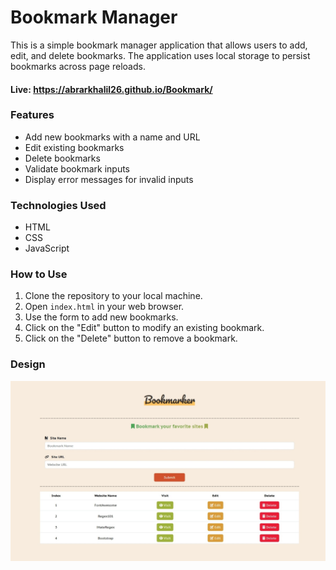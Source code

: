 # Bookmark Manager

This is a simple bookmark manager application that allows users to add, edit, and delete bookmarks. The application uses local storage to persist bookmarks across page reloads.

#### Live: https://abrarkhalil26.github.io/Bookmark/

### Features

- Add new bookmarks with a name and URL
- Edit existing bookmarks
- Delete bookmarks
- Validate bookmark inputs
- Display error messages for invalid inputs

### Technologies Used

- HTML
- CSS
- JavaScript

### How to Use

1. Clone the repository to your local machine.
2. Open `index.html` in your web browser.
3. Use the form to add new bookmarks.
4. Click on the "Edit" button to modify an existing bookmark.
5. Click on the "Delete" button to remove a bookmark.

### Design 
![Bookmark Manager Design](https://github.com/AbrarKhalil26/Bookmark/blob/main/design/desktop.jpeg)
